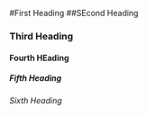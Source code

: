 #First Heading
##SEcond Heading
### Third Heading
#### Fourth HEading
##### Fifth Heading
###### Sixth Heading
